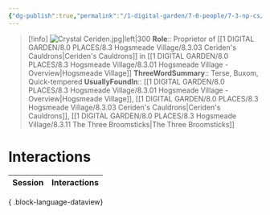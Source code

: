 ```yaml
---
{"dg-publish":true,"permalink":"/1-digital-garden/7-0-people/7-3-np-cs/crystal-ceriden/","tags":["#person","#hogsmeade","#hogsmeade-resident","#shopkeeper"]}
---
```


>[!info] 
>![Crystal Ceriden.jpg|left|300](/img/user/1%20DIGITAL%20GARDEN/7.0%20PEOPLE/7.3%20NPCs/Headshots/Crystal%20Ceriden.jpg)
>**Role**:: Proprietor of [[1 DIGITAL GARDEN/8.0 PLACES/8.3 Hogsmeade Village/8.3.03 Ceriden's Cauldrons\|Ceriden's Cauldrons]] in [[1 DIGITAL GARDEN/8.0 PLACES/8.3 Hogsmeade Village/8.3.01 Hogsmeade Village - Overview\|Hogsmeade Village]]
>**ThreeWordSummary**:: Terse, Buxom, Quick-tempered
>**UsuallyFoundIn**::  [[1 DIGITAL GARDEN/8.0 PLACES/8.3 Hogsmeade Village/8.3.01 Hogsmeade Village - Overview\|Hogsmeade Village]], [[1 DIGITAL GARDEN/8.0 PLACES/8.3 Hogsmeade Village/8.3.03 Ceriden's Cauldrons\|Ceriden's Cauldrons]], [[1 DIGITAL GARDEN/8.0 PLACES/8.3 Hogsmeade Village/8.3.11 The Three Broomsticks\|The Three Broomsticks]]

# Interactions

| Session | Interactions |
| ------- | ------------ |

{ .block-language-dataview}
